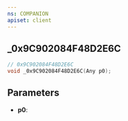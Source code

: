 ```yaml
---
ns: COMPANION
apiset: client
---
```

## _0x9C902084F48D2E6C

```c
// 0x9C902084F48D2E6C
void _0x9C902084F48D2E6C(Any p0);
```


## Parameters
* **p0**:



